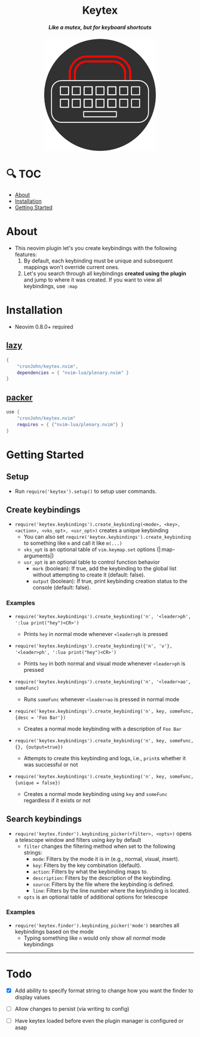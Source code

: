 <div align="center">

# Keytex
##### Like a mutex, but for keyboard shortcuts


<img alt="Keytex logo" height="300" src="/assets/keytex-logo.png" />
</div>

# 🔍 TOC
- [About](#about)
- [Installation](#installation)
- [Getting Started](#getting-started)

# About
- This neovim plugin let's you create keybindings with the following features:
    1. By default, each keybinding must be unique and subsequent mappings won't override current ones.
    2. Let's you search through all keybindings **created using the plugin** and jump to where it was created. If you want to view all keybindings, use `:map`

# Installation
- Neovim 0.8.0+ required

## [lazy](https://github.com/folke/lazy.nvim)
```lua
{
    "cronJohn/keytex.nvim",
    dependencies = { "nvim-lua/plenary.nvim" }
}
```

## [packer](https://github.com/wbthomason/packer.nvim)
```lua
use {
    "cronJohn/keytex.nvim"
    requires = { {"nvim-lua/plenary.nvim"} }
}
```

# Getting Started
## Setup
- Run `require('keytex').setup()` to setup user commands.

## Create keybindings
- `require('keytex.keybindings').create_keybinding(<mode>, <key>, <action>, <vks_opt>, <usr_opt>)` creates a unique keybinding
    - You can also set `require('keytex.keybindings').create_keybinding` to something like `m` and call it like `m(...)`
    - `vks_opt` is an optional table of `vim.keymap.set` options (|:map-arguments|)
    - `usr_opt` is an optional table to control function behavior
        - `mark` (boolean): If true, add the keybinding to the global list without attempting to create it (default: false).
        - `output` (boolean): If true, print keybinding creation status to the console (default: false).
### Examples
- `require('keytex.keybindings').create_keybinding('n', '<leader>ph', ':lua print("hey")<CR>')`
    - Prints `hey` in normal mode whenever `<leader>ph` is pressed

- `require('keytex.keybindings').create_keybinding({'n', 'v'}, '<leader>ph', ':lua print("hey")<CR>')`
    - Prints `hey` in both normal and visual mode whenever `<leader>ph` is pressed

- `require('keytex.keybindings').create_keybinding('n', '<leader>ao', someFunc)`
    - Runs `someFunc` whenever `<leader>ao` is pressed in normal mode

- `require('keytex.keybindings').create_keybinding('n', key, someFunc, {desc = 'Foo Bar'})`
    - Creates a normal mode keybinding with a description of `Foo Bar`

- `require('keytex.keybindings').create_keybinding('n', key, someFunc, {}, {output=true})`
    - Attempts to create this keybinding and logs, i.e., `print`s whether it was successful or not

- `require('keytex.keybindings').create_keybinding('n', key, someFunc, {unique = false})`
    - Creates a normal mode keybinding using `key` and `someFunc` regardless if it exists or not

## Search keybindings
- `require('keytex.finder').keybinding_picker(<filter>, <opts>)` opens a telescope window and filters using *key* by default
    - `filter` changes the filtering method when set to the following strings:
      - `mode`: Filters by the mode it is in (e.g., *n*ormal, *v*isual, *i*nsert).
      - `key`: Filters by the key combination (default).
      - `action`: Filters by what the keybinding maps to.
      - `description`: Filters by the description of the keybinding.
      - `source`: Filters by the file where the keybinding is defined.
      - `line`: Filters by the line number where the keybinding is located.
    - `opts` is an optional table of additional options for telescope


### Examples
- `require('keytex.finder').keybinding_picker('mode')` searches all keybindings based on the mode
    - Typing something like `n` would only show all *normal* mode keybindings

---
# Todo
- [x] Add ability to specify format string to change how you want the finder to display values 
- [ ] Allow changes to persist (via writing to config)
- [ ] Have keytex loaded before even the plugin manager is configured or asap


